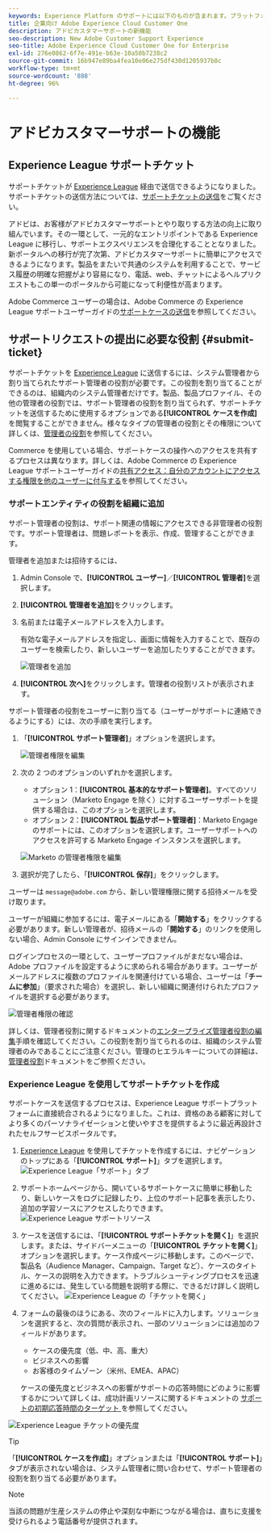 ```yaml
---
keywords: Experience Platform のサポートには以下のものが含まれます。プラットフォームのサポート、インテリジェントサービスのサポート、カスタマー AI のサポート。アトリビューション AI のサポート、RTCDP のサポート、サポートチケットの送信、カスタマーサポート
title: 企業向け Adobe Experience Cloud Customer One
description: アドビカスタマーサポートの新機能
seo-description: New Adobe Customer Support Experience
seo-title: Adobe Experience Cloud Customer One for Enterprise
exl-id: 276e0862-6f7e-491e-b63e-10a50b7238c2
source-git-commit: 16b947e89ba4fea10e06e275df430d1205937b8c
workflow-type: tm+mt
source-wordcount: '888'
ht-degree: 96%

---
```


# アドビカスタマーサポートの機能

## Experience League サポートチケット

サポートチケットが [Experience League](https://experienceleague.adobe.com/home?lang=ja#support) 経由で送信できるようになりました。サポートチケットの送信方法については、[サポートチケットの送信](#create-a-support-ticket-with-experience-league)をご覧ください。

アドビは、お客様がアドビカスタマーサポートとやり取りする方法の向上に取り組んでいます。その一環として、一元的なエントリポイントである Experience League に移行し、サポートエクスペリエンスを合理化することとなりました。新ポータルへの移行が完了次第、アドビカスタマーサポートに簡単にアクセスできるようになります。製品をまたいで共通のシステムを利用することで、サービス履歴の明確な把握がより容易になり、電話、web、チャットによるヘルプリクエストもこの単一のポータルから可能になって利便性が高まります。

Adobe Commerce ユーザーの場合は、Adobe Commerce の Experience League サポートユーザーガイドの[サポートケースの送信](https://experienceleague.adobe.com/ja/docs/commerce-knowledge-base/kb/help-center-guide/magento-help-center-user-guide#support-case)を参照してください。

## サポートリクエストの提出に必要な役割 {#submit-ticket}

サポートチケットを [Experience League](https://experienceleague.adobe.com/home?lang=ja#support) に送信するには、システム管理者から割り当てられたサポート管理者の役割が必要です。この役割を割り当てることができるのは、組織内のシステム管理者だけです。製品、製品プロファイル、その他の管理者の役割では、サポート管理者の役割を割り当てられず、サポートチケットを送信するために使用するオプションである&#x200B;**[!UICONTROL ケースを作成]**&#x200B;を閲覧することができません。様々なタイプの管理者の役割とその権限について詳しくは、[管理者の役割](admin-roles.md)を参照してください。

Commerce を使用している場合、サポートケースの操作へのアクセスを共有するプロセスは異なります。詳しくは、Adobe Commerce の Experience League サポートユーザーガイドの[共有アクセス：自分のアカウントにアクセスする権限を他のユーザーに付与する](https://experienceleague.adobe.com/ja/docs/commerce-knowledge-base/kb/help-center-guide/magento-help-center-user-guide#shared-access)を参照してください。

### サポートエンティティの役割を組織に追加

サポート管理者の役割は、サポート関連の情報にアクセスできる非管理者の役割です。サポート管理者は、問題レポートを表示、作成、管理することができます。

管理者を追加または招待するには、

1. Admin Console で、**[!UICONTROL ユーザー]**／**[!UICONTROL 管理者]**&#x200B;を選択します。
1. **[!UICONTROL 管理者を追加]**&#x200B;をクリックします。
1. 名前または電子メールアドレスを入力します。

   有効な電子メールアドレスを指定し、画面に情報を入力することで、既存のユーザーを検索したり、新しいユーザーを追加したりすることができます。

   ![管理者を追加](assets/admin-console-add-admin.png)

1. **[!UICONTROL 次へ]**&#x200B;をクリックします。管理者の役割リストが表示されます。

サポート管理者の役割をユーザーに割り当てる（ユーザーがサポートに連絡できるようにする）には、次の手順を実行します。

1. 「**[!UICONTROL サポート管理者]**」オプションを選択します。

   ![管理者権限を編集](assets/edit-admin-rights.png)

1. 次の 2 つのオプションのいずれかを選択します。

   * オプション 1：**[!UICONTROL 基本的なサポート管理者]**。すべてのソリューション（Marketo Engage を除く）に対するユーザーサポートを提供する場合は、このオプションを選択します。
   * オプション 2：**[!UICONTROL 製品サポート管理者]**：Marketo Engage のサポートには、このオプションを選択します。ユーザーサポートへのアクセスを許可する Marketo Engage インスタンスを選択します。

   ![Marketo の管理者権限を編集](assets/edit-admin-rights-advanced.png)

1. 選択が完了したら、「**[!UICONTROL 保存]**」をクリックします。

ユーザーは `message@adobe.com` から、新しい管理権限に関する招待メールを受け取ります。

ユーザーが組織に参加するには、電子メールにある「**開始する**」をクリックする必要があります。新しい管理者が、招待メールの「**開始する**」のリンクを使用しない場合、Admin Console にサインインできません。

ログインプロセスの一環として、ユーザープロファイルがまだない場合は、Adobe プロファイルを設定するように求められる場合があります。ユーザーがメールアドレスに複数のプロファイルを関連付けている場合、ユーザーは「**チームに参加**」（要求された場合）を選択し、新しい組織に関連付けられたプロファイルを選択する必要があります。

![管理者権限の確認](assets/admin-rights-confirmation.png)

詳しくは、管理者役割に関するドキュメントの[エンタープライズ管理者役割の編集](admin-roles.md#add-enterprise-role)手順を確認してください。この役割を割り当てられるのは、組織のシステム管理者のみであることにご注意ください。管理のヒエラルキーについての詳細は、[管理者役割](admin-roles.md)ドキュメントをご参照ください。

### Experience League を使用してサポートチケットを作成

サポートケースを送信するプロセスは、Experience League サポートプラットフォームに直接統合されるようになりました。これは、資格のある顧客に対してより多くのパーソナライゼーションと使いやすさを提供するように最近再設計されたセルフサービスポータルです。

1. [Experience League](https://experienceleague.adobe.com/home?lang=ja#support) を使用してチケットを作成するには、ナビゲーションのトップにある「**[!UICONTROL サポート]**」タブを選択します。
   ![Experience League「サポート」タブ](./assets/experience-league-support-tab.png)
1. サポートホームページから、開いているサポートケースに簡単に移動したり、新しいケースをログに記録したり、上位のサポート記事を表示したり、追加の学習ソースにアクセスしたりできます。
   ![Experience League サポートリソース](./assets/experience-league-support-resources.png)
1. ケースを送信するには、「**[!UICONTROL サポートチケットを開く]**」を選択します。または、サイドバーメニューの「**[!UICONTROL チケットを開く]**」オプションを選択します。ケース作成ページに移動します。このページで、製品名（Audience Manager、Campaign、Target など）、ケースのタイトル、ケースの説明を入力できます。トラブルシューティングプロセスを迅速に進めるには、発生している問題を説明する際に、できるだけ詳しく説明してください。
   ![Experience League の「チケットを開く」](./assets/experience-league-open-ticket.png)
1. フォームの最後のほうにある、次のフィールドに入力します。ソリューションを選択すると、次の質問が表示され、一部のソリューションには追加のフィールドがあります。

   * ケースの優先度（低、中、高、重大）
   * ビジネスへの影響
   * お客様のタイムゾーン（米州、EMEA、APAC）

   ケースの優先度とビジネスへの影響がサポートの応答時間にどのように影響するかについて詳しくは、成功計画リソースに関するドキュメントの [ サポートの初期応答時間のターゲット ](https://experienceleague.adobe.com/en/docs/support-resources/data-sheets/overview#targeted-initial-response-times-for-support) を参照してください。

![Experience League チケットの優先度](./assets/experience-league-ticket-priority.png)

>[!TIP]
>
> 「**[!UICONTROL ケースを作成]**」オプションまたは「**[!UICONTROL サポート]**」タブが表示されない場合は、システム管理者に問い合わせて、サポート管理者の役割を割り当てる必要があります。








>[!NOTE]
>
> 当該の問題が生産システムの停止や深刻な中断につながる場合は、直ちに支援を受けられるよう電話番号が提供されます。




<!--

## What About the Legacy Systems?

New Tickets/Cases will no longer be able to be submitted in legacy systems as of May 11th.  The [Admin Console](https://adminconsole.adobe.com/) will be used to submit new tickets/cases.

### Existing Tickets/Cases

* Between May 11th and May 20th the legacy systems will remain available to work existing tickets/cases to completion.
* Beginning May 20th the support team will migrate remaining open cases from the legacy systems to the new support experience.  You will receive an email notification regarding how to contact support to continue to work these cases.
-->
